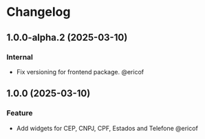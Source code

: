 # Changelog

<!-- towncrier release notes start -->

## 1.0.0-alpha.2 (2025-03-10)

### Internal

- Fix versioning for frontend package. @ericof 

## 1.0.0 (2025-03-10)

### Feature

- Add widgets for CEP, CNPJ, CPF, Estados and Telefone @ericof
